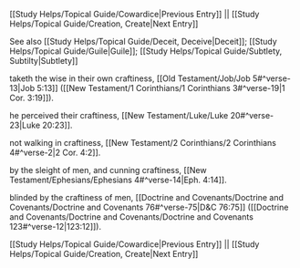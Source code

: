 [[Study Helps/Topical Guide/Cowardice|Previous Entry]]  ||  [[Study Helps/Topical Guide/Creation, Create|Next Entry]]

 See also [[Study Helps/Topical Guide/Deceit, Deceive|Deceit]]; [[Study Helps/Topical Guide/Guile|Guile]]; [[Study Helps/Topical Guide/Subtlety, Subtilty|Subtlety]]

 taketh the wise in their own craftiness, [[Old Testament/Job/Job 5#^verse-13|Job 5:13]] ([[New Testament/1 Corinthians/1 Corinthians 3#^verse-19|1 Cor. 3:19]]).

 he perceived their craftiness, [[New Testament/Luke/Luke 20#^verse-23|Luke 20:23]].

 not walking in craftiness, [[New Testament/2 Corinthians/2 Corinthians 4#^verse-2|2 Cor. 4:2]].

 by the sleight of men, and cunning craftiness, [[New Testament/Ephesians/Ephesians 4#^verse-14|Eph. 4:14]].

 blinded by the craftiness of men, [[Doctrine and Covenants/Doctrine and Covenants/Doctrine and Covenants 76#^verse-75|D&C 76:75]] ([[Doctrine and Covenants/Doctrine and Covenants/Doctrine and Covenants 123#^verse-12|123:12]]).

[[Study Helps/Topical Guide/Cowardice|Previous Entry]]  ||  [[Study Helps/Topical Guide/Creation, Create|Next Entry]]